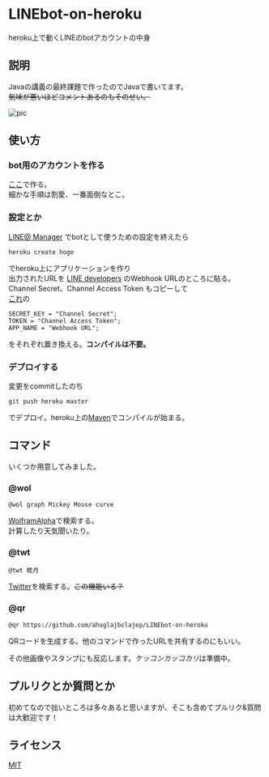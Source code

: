 # LINEbot-on-heroku
heroku上で動くLINEのbotアカウントの中身

## 説明
Javaの講義の最終課題で作ったのでJavaで書いてます。  
~~気味が悪いほどコメントあるのもそのせい。~~

![pic](https://github.com/ahuglajbclajep/LINEbot-on-heroku/blob/pic/README.gif)

## 使い方
### bot用のアカウントを作る
[ここ](https://business.line.me/ja/services/bot)で作る。  
細かな手順は割愛、一番面倒なとこ。

### 設定とか
[LINE@ Manager](https://admin-official.line.me) でbotとして使うための設定を終えたら  
```
heroku create hoge
```  
でheroku上にアプリケーションを作り  
出力されたURLを [LINE developers](https://developers.line.me/ba) のWebhook URLのところに貼る。  
Channel Secret、Channel Access Token もコピーして  
[これ](https://github.com/ahuglajbclajep/LINEbot-on-heroku/blob/master/src/main/java/mutuki/Send.java)の   
```
SECRET_KEY = "Channel Secret";
TOKEN = "Channel Access Token";
APP_NAME = "Webhook URL";
```  
をそれぞれ置き換える。**コンパイルは不要。**

### デプロイする
変更をcommitしたのち  
```
git push heroku master
```  
でデプロイ。heroku上の[Maven](https://maven.apache.org)でコンパイルが始まる。

## コマンド
いくつか用意してみました。

### @wol
```
@wol graph Mickey Mouse curve
```  
[WolframAlpha](http://www.wolframalpha.com)で検索する。  
計算したり天気聞いたり。

### @twt
```
@twt 睦月
```  
[Twitter](https://twitter.com)を検索する。~~この機能いる？~~

### @qr
```
@qr https://github.com/ahuglajbclajep/LINEbot-on-heroku
```  
QRコードを生成する。他のコマンドで作ったURLを共有するのにもいい。

その他画像やスタンプにも反応します。*ケッコンカッコカリ*は準備中。

## プルリクとか質問とか
初めてなので拙いところは多々あると思いますが、そこも含めてプルリク&質問は大歓迎です！

## ライセンス
[MIT](https://github.com/ahuglajbclajep/LINEbot-on-heroku/blob/master/LICENSE)